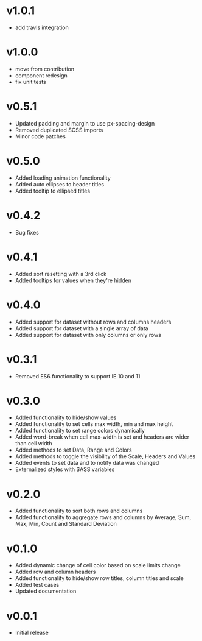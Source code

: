 v1.0.1
==================
* add travis integration

v1.0.0
==================
* move from contribution
* component redesign
* fix unit tests

v0.5.1
==================
* Updated padding and margin to use px-spacing-design
* Removed duplicated SCSS imports
* Minor code patches

v0.5.0
==================
* Added loading animation functionality
* Added auto ellipses to header titles
* Added tooltip to ellipsed titles

v0.4.2
==================
* Bug fixes

v0.4.1
==================
* Added sort resetting with a 3rd click
* Added tooltips for values when they're hidden

v0.4.0
==================
* Added support for dataset without rows and columns headers
* Added support for dataset with a single array of data
* Added support for dataset with only columns or only rows

v0.3.1
==================
* Removed ES6 functionality to support IE 10 and 11

v0.3.0
==================
* Added functionality to hide/show values
* Added functionality to set cells max width, min and max height
* Added functionality to set range colors dynamically
* Added word-break when cell max-width is set and headers are wider than cell width
* Added methods to set Data, Range and Colors
* Added methods to toggle the visibility of the Scale, Headers and Values
* Added events to set data and to notify data was changed
* Externalized styles with SASS variables


v0.2.0
==================
* Added functionality to sort both rows and columns
* Added functionality to aggregate rows and columns by Average, Sum, Max, Min, Count and Standard Deviation

v0.1.0
==================
* Added dynamic change of cell color based on scale limits change
* Added row and column headers
* Added functionality to hide/show row titles, column titles and scale
* Added test cases
* Updated documentation

v0.0.1
==================
* Initial release
